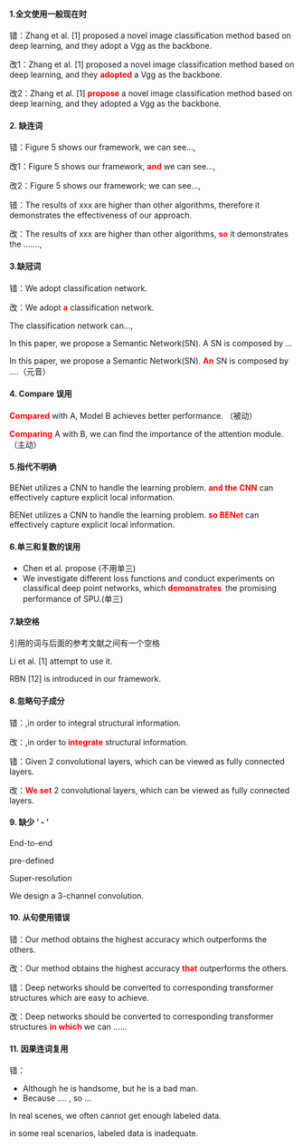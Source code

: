 ####  1.全文使用一般现在时

错：Zhang et al. [1] proposed a novel image classification method based on deep learning, and they adopt a Vgg as the backbone.

改1：Zhang et al. [1] proposed a novel image classification method based on deep learning, and they <strong style="color:red;">adopted</strong> a Vgg as the backbone.

改2：Zhang et al. [1] <strong style="color:red;">propose</strong> a novel image classification method based on deep learning, and they adopted a Vgg as the backbone.

#### 2. 缺连词

错：Figure 5 shows our framework, we can see...,

改1：Figure 5 shows our framework, <strong style="color:red;">and</strong> we can see...,

改2：Figure 5 shows our framework; we can see...,

错：The results of xxx are higher than other algorithms, therefore it demonstrates the effectiveness of our approach.

改：The results of xxx are higher than other algorithms, <strong style="color:red;">so</strong> it demonstrates the .......,

#### 3.缺冠词

错：We adopt classification network.

改：We adopt <strong style="color:red;">a</strong> classification network.

The classification network can...,

In this paper, we propose a Semantic Network(SN). A SN is composed by ...

In this paper, we propose a Semantic Network(SN). <strong style="color:red;">An</strong> SN is composed by ....（元音）

#### 4. Compare 误用

<strong style="color:red;">Compared</strong> with A, Model B achieves better performance. （被动）

<strong style="color:red;">Comparing</strong> A with B, we can find the importance of the attention module. （主动）

#### 5.指代不明确

BENet utilizes a CNN to handle the learning problem. <strong style="color:red;">and the CNN</strong> can effectively capture explicit local information.

BENet utilizes a CNN to handle the learning problem. <strong style="color:red;">so BENet </strong>can effectively capture explicit local information.

#### 6.单三和复数的误用

* Chen et al. propose (不用单三)
* We investigate different loss functions and conduct experiments on classifical deep point networks, which <strong style="color:red;">demonstrates  </strong>the promising performance of SPU.(单三)

#### 7.缺空格

引用的词与后面的参考文献之间有一个空格

Li et al. [1] attempt to use it.

RBN [12] is introduced in our framework.

#### 8.忽略句子成分

错：,in order to integral structural information.

改：,in order to <strong style="color:red;">integrate</strong> structural information.

错：Given 2 convolutional layers, which can be viewed as fully connected layers.

改：<strong style="color:red;">We set</strong> 2 convolutional layers, which can be viewed as fully connected layers.

#### 9. 缺少 ‘ - ’

End-to-end

pre-defined

Super-resolution

We design a 3-channel convolution.

#### 10. 从句使用错误

错：Our method obtains the highest accuracy which outperforms the others.

改：Our method obtains the highest accuracy <strong style="color:red;">that</strong> outperforms the others.

错：Deep networks should be converted to corresponding transformer structures which are easy to achieve.

改：Deep networks should be converted to corresponding transformer structures  <strong style="color:red;">in which</strong>  we can ......

#### 11. 因果连词复用

错：

* Although he is handsome, but he is a bad man.
* Because .... ,  so ...



In real scenes, we often cannot get enough labeled data.

in some real scenarios, labeled data is inadequate.





































